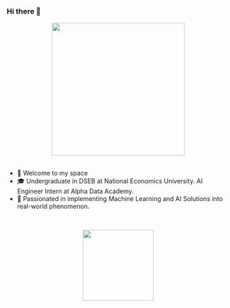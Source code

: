 <h3 id="hi-there">Hi there 👋</h3>
<div align="center">
<img src="https://media.giphy.com/media/v1.Y2lkPTc5MGI3NjExbmF2YjRkNng0aXNxcmdpNmQ2OGsxN3pnejA5dGNtb25ibW1uc2pseSZlcD12MV9naWZzX3NlYXJjaCZjdD1n/7kn27lnYSAE9O/giphy.gif" height="300px">
</div>
<br>
<ul>
<li>🌱 Welcome to my space</li>
<li>🎓 Undergraduate in DSEB at National Economics University. AI Engineer Intern at Alpha Data Academy. </li>
<li>💖 Passionated in implementing Machine Learning and AI Solutions into real-world phenomenon. </li>
</ul>
<br>
<p align="center" style="height: 180px;">
    <img style="height:10rem;" src="https://github-readme-streak-stats.herokuapp.com/?user=tlong-ds&amp;theme=radical&amp;show_icons=true&amp;border=e4e2e2">
</p>
